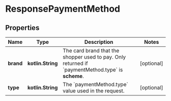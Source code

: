 
# ResponsePaymentMethod

## Properties
Name | Type | Description | Notes
------------ | ------------- | ------------- | -------------
**brand** | **kotlin.String** | The card brand that the shopper used to pay. Only returned if &#x60;paymentMethod.type&#x60; is **scheme**. |  [optional]
**type** | **kotlin.String** | The &#x60;paymentMethod.type&#x60; value used in the request. |  [optional]



